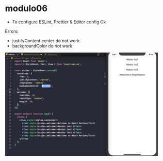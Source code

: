 # modulo06

- To configure ESLint, Prettier & Editor config Ok

Errors:
* justifyContent center do not work
* backgroundColor do not work


![Alt Telas](https://github.com/JRGGRoberto/modulo06/blob/master/error.png)
